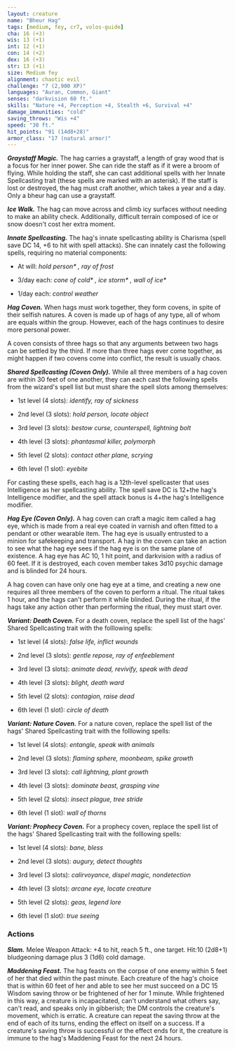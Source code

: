 ```yaml
---
layout: creature
name: "Bheur Hag"
tags: [medium, fey, cr7, volos-guide]
cha: 16 (+3)
wis: 13 (+1)
int: 12 (+1)
con: 14 (+2)
dex: 16 (+3)
str: 13 (+1)
size: Medium fey
alignment: chaotic evil
challenge: "7 (2,900 XP)"
languages: "Auran, Common, Giant"
senses: "darkvision 60 ft."
skills: "Nature +4, Perception +4, Stealth +6, Survival +4"
damage_immunities: "cold"
saving_throws: "Wis +4"
speed: "30 ft."
hit_points: "91 (14d8+28)"
armor_class: "17 (natural armor)"
---
```


***Graystaff Magic.*** The hag carries a graystaff, a length of gray wood that is a focus for her inner power. She can ride the staff as if it were a broom of flying. While holding the staff, she can cast additional spells with her Innate Spellcasting trait (these spells are marked with an asterisk). If the staff is lost or destroyed, the hag must craft another, which takes a year and a day. Only a bheur hag can use a graystaff.

***Ice Walk.*** The hag can move across and climb icy surfaces without needing to make an ability check. Additionally, difficult terrain composed of ice or snow doesn't cost her extra moment.

***Innate Spellcasting.*** The hag's innate spellcasting ability is Charisma (spell save DC 14, +6 to hit with spell attacks). She can innately cast the following spells, requiring no material components:

* At will: <i>hold person* , ray of frost</i>

* 3/day each: <i>cone of cold* , ice storm* , wall of ice* </i>

* 1/day each: <i>control weather</i>

***Hag Coven.*** When hags must work together, they form covens, in spite of their selfish natures. A coven is made up of hags of any type, all of whom are equals within the group. However, each of the hags continues to desire more personal power.

A coven consists of three hags so that any arguments between two hags can be settled by the third. If more than three hags ever come together, as might happen if two covens come into conflict, the result is usually chaos.

***Shared Spellcasting (Coven Only).*** While all three members of a hag coven are within 30 feet of one another, they can each cast the following spells from the wizard's spell list but must share the spell slots among themselves:

* 1st level (4 slots): <i>identify, ray of sickness</i>

* 2nd level (3 slots): <i>hold person, locate object</i>

* 3rd level (3 slots): <i>bestow curse, counterspell, lightning bolt</i>

* 4th level (3 slots): <i>phantasmal killer, polymorph</i>

* 5th level (2 slots): <i>contact other plane, scrying</i>

* 6th level (1 slot): <i>eyebite</i>

For casting these spells, each hag is a 12th-level spellcaster that uses Intelligence as her spellcasting ability. The spell save DC is 12+the hag's Intelligence modifier, and the spell attack bonus is 4+the hag's Intelligence modifier.

***Hag Eye (Coven Only).*** A hag coven can craft a magic item called a hag eye, which is made from a real eye coated in varnish and often fitted to a pendant or other wearable item. The hag eye is usually entrusted to a minion for safekeeping and transport. A hag in the coven can take an action to see what the hag eye sees if the hag eye is on the same plane of existence. A hag eye has AC 10, 1 hit point, and darkvision with a radius of 60 feet. If it is destroyed, each coven member takes 3d10 psychic damage and is blinded for 24 hours.

A hag coven can have only one hag eye at a time, and creating a new one requires all three members of the coven to perform a ritual. The ritual takes 1 hour, and the hags can't perform it while blinded. During the ritual, if the hags take any action other than performing the ritual, they must start over.

***Variant: Death Coven.*** For a death coven, replace the spell list of the hags' Shared Spellcasting trait with the folllowing spells:

* 1st level (4 slots): <i>false life, inflict wounds</i>

* 2nd level (3 slots): <i>gentle repose, ray of enfeeblement</i>

* 3rd level (3 slots): <i>animate dead, revivify, speak with dead</i>

* 4th level (3 slots): <i>blight, death ward</i>

* 5th level (2 slots): <i>contagion, raise dead</i>

* 6th level (1 slot): <i>circle of death</i>

***Variant: Nature Coven.*** For a nature coven, replace the spell list of the hags' Shared Spellcasting trait with the folllowing spells:

* 1st level (4 slots): <i>entangle, speak with animals</i>

* 2nd level (3 slots): <i>flaming sphere, moonbeam, spike growth</i>

* 3rd level (3 slots): <i>call lightning, plant growth</i>

* 4th level (3 slots): <i>dominate beast, grasping vine</i>

* 5th level (2 slots): <i>insect plague, tree stride</i>

* 6th level (1 slot): <i>wall of thorns</i>

***Variant: Prophecy Coven.*** For a prophecy coven, replace the spell list of the hags' Shared Spellcasting trait with the folllowing spells:

* 1st level (4 slots): <i>bane, bless</i>

* 2nd level (3 slots): <i>augury, detect thoughts</i>

* 3rd level (3 slots): <i>calirvoyance, dispel magic, nondetection</i>

* 4th level (3 slots): <i>arcane eye, locate creature</i>

* 5th level (2 slots): <i>geas, legend lore</i>

* 6th level (1 slot): <i>true seeing</i>

### Actions

***Slam.*** Melee Weapon Attack: +4 to hit, reach 5 ft., one target. Hit:10 (2d8+1) bludgeoning damage plus 3 (1d6) cold damage.

***Maddening Feast.*** The hag feasts on the corpse of one enemy within 5 feet of her that died within the past minute. Each creature of the hag's choice that is within 60 feet of her and able to see her must succeed on a DC 15 Wisdom saving throw or be frightened of her for 1 minute. While frightened in this way, a creature is incapacitated, can't understand what others say, can't read, and speaks only in gibberish; the DM controls the creature's movement, which is erratic. A creature can repeat the saving throw at the end of each of its turns, ending the effect on itself on a success. If a creature's saving throw is successful or the effect ends for it, the creature is immune to the hag's Maddening Feast for the next 24 hours.
